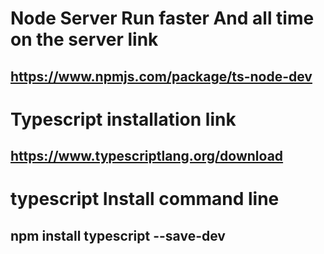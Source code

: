 # Node Server Run faster And all time on the server link 
## https://www.npmjs.com/package/ts-node-dev

# Typescript installation link
## https://www.typescriptlang.org/download

# typescript Install command line
## npm install typescript --save-dev